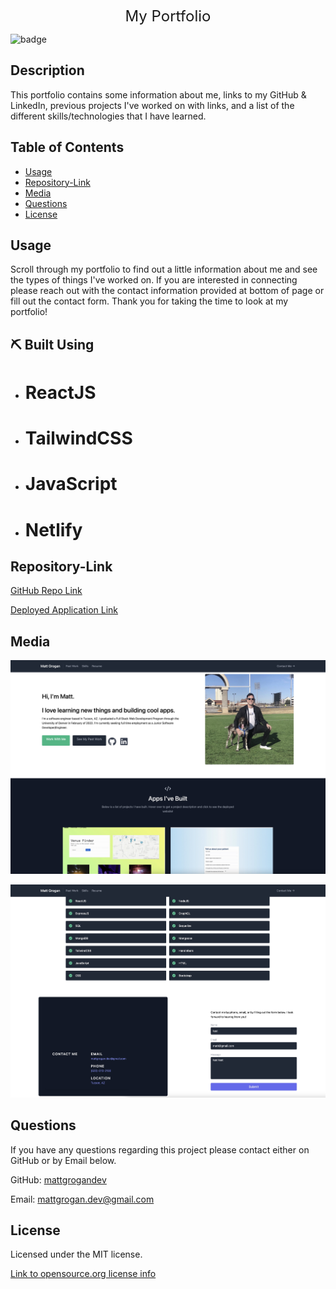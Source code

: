 <p align="center">
  <font size="5">My Portfolio</font> 
</p>

![badge](https://img.shields.io/badge/license-MIT-blue)

## Description

This portfolio contains some information about me, links to my GitHub & LinkedIn, previous projects I've worked on with links, and a list of the different skills/technologies that I have learned.

## Table of Contents

- [Usage](#usage)
- [Repository-Link](#repository-link)
- [Media](#media)
- [Questions](#questions)
- [License](#license)

## Usage

Scroll through my portfolio to find out a little information about me and see the types of things I've worked on. If you are interested in connecting please reach out with the contact information provided at bottom of page or fill out the contact form. Thank you for taking the time to look at my portfolio!

## ⛏️ Built Using <a name = "built_using"></a>

- # ReactJS
- # TailwindCSS
- # JavaScript
- # Netlify

## Repository-Link

[GitHub Repo Link](https://github.com/mattgrogandev/portfolio)

[Deployed Application Link](https://bit.ly/mattgrogandev)

## Media

![test-website-screenshot1](./images/websitepic1.jpg)

![test-website-screenshot2](./images/websitepic2.jpg)

## Questions

If you have any questions regarding this project please contact either on GitHub or by Email below.

GitHub: [mattgrogandev](https://github.com/mattgrogandev)

Email: mattgrogan.dev@gmail.com

## License

Licensed under the MIT license.

[Link to opensource.org license info](https://opensource.org/licenses/MIT)

